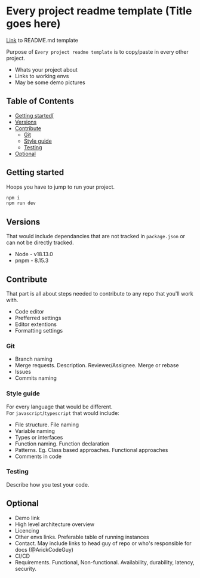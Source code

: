 # Every project readme template (Title goes here)

[Link](https://github.com/ArickCodeGuy/readme-template) to README.md template

Purpose of `Every project readme template` is to copy/paste in every other project.

- Whats your project about
- Links to working envs
- May be some demo pictures

## Table of Contents

- [Getting started](#getting-started)[
- [Versions](#versions)
- [Contribute](#contribute)
  - [Git](#git)
  - [Style guide](#style-guide)
  - [Testing](#testing)
- [Optional](#optional)

## Getting started

Hoops you have to jump to run your project.

```cmd
npm i
npm run dev
```

## Versions

That would include dependancies that are not tracked in `package.json` or can not be directly tracked.

- Node - v18.13.0
- pnpm - 8.15.3

## Contribute

That part is all about steps needed to contribute to any repo that you'll work with.

- Code editor
- Prefferred settings
- Editor extentions
- Formatting settings

### Git

- Branch naming
- Merge requests. Description. Reviewer/Assignee. Merge or rebase
- Issues
- Commits naming

### Style guide

For every language that would be different.  
For `javascript`/`typescript` that would include:

- File structure. File naming
- Variable naming
- Types or interfaces
- Function naming. Function declaration
- Patterns. Eg. Class based approaches. Functional approaches
- Comments in code

### Testing

Describe how you test your code.

## Optional

- Demo link
- High level architecture overview
- Licencing
- Other envs links. Preferable table of running instances
- Contact. May include links to head guy of repo or who's responsible for docs (@ArickCodeGuy)
- CI/CD
- Requirements. Functional, Non-functional. Availability, durability, latency, security.
